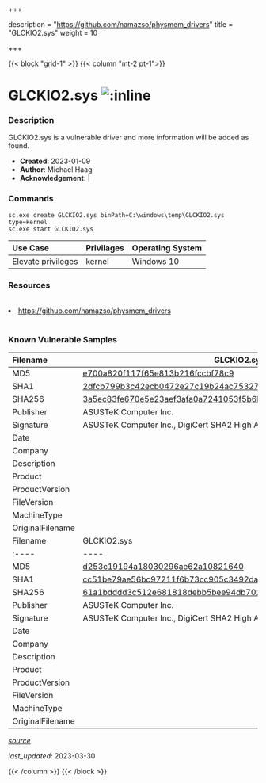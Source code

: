 +++

description = "https://github.com/namazso/physmem_drivers"
title = "GLCKIO2.sys"
weight = 10

+++


{{< block "grid-1" >}}
{{< column "mt-2 pt-1">}}


# GLCKIO2.sys ![:inline](/images/twitter_verified.png) 


### Description

GLCKIO2.sys is a vulnerable driver and more information will be added as found.

- **Created**: 2023-01-09
- **Author**: Michael Haag
- **Acknowledgement**:  | [](https://twitter.com/)

### Commands

```
sc.exe create GLCKIO2.sys binPath=C:\windows\temp\GLCKIO2.sys type=kernel
sc.exe start GLCKIO2.sys
```

| Use Case | Privilages | Operating System | 
|:---- | ---- | ---- |
| Elevate privileges | kernel | Windows 10 |

### Resources
<br>
<li><a href=" https://github.com/namazso/physmem_drivers"> https://github.com/namazso/physmem_drivers</a></li>
<br>

### Known Vulnerable Samples

| Filename | GLCKIO2.sys |
|:---- | ---- | 
| MD5 | <a href="https://www.virustotal.com/gui/file/e700a820f117f65e813b216fccbf78c9">e700a820f117f65e813b216fccbf78c9</a> |
| SHA1 | <a href="https://www.virustotal.com/gui/file/2dfcb799b3c42ecb0472e27c19b24ac7532775ce">2dfcb799b3c42ecb0472e27c19b24ac7532775ce</a> |
| SHA256 | <a href="https://www.virustotal.com/gui/file/3a5ec83fe670e5e23aef3afa0a7241053f5b6be5e6ca01766d6b5f9177183c25">3a5ec83fe670e5e23aef3afa0a7241053f5b6be5e6ca01766d6b5f9177183c25</a> |
| Publisher | ASUSTeK Computer Inc. |
| Signature | ASUSTeK Computer Inc., DigiCert SHA2 High Assurance Code Signing CA, DigiCert   |
| Date |  |
| Company |  |
| Description |  |
| Product |  |
| ProductVersion |  |
| FileVersion |  |
| MachineType |  |
| OriginalFilename |  |
| Filename | GLCKIO2.sys |
|:---- | ---- | 
| MD5 | <a href="https://www.virustotal.com/gui/file/d253c19194a18030296ae62a10821640">d253c19194a18030296ae62a10821640</a> |
| SHA1 | <a href="https://www.virustotal.com/gui/file/cc51be79ae56bc97211f6b73cc905c3492da8f9d">cc51be79ae56bc97211f6b73cc905c3492da8f9d</a> |
| SHA256 | <a href="https://www.virustotal.com/gui/file/61a1bdddd3c512e681818debb5bee94db701768fc25e674fcad46592a3259bd0">61a1bdddd3c512e681818debb5bee94db701768fc25e674fcad46592a3259bd0</a> |
| Publisher | ASUSTeK Computer Inc. |
| Signature | ASUSTeK Computer Inc., DigiCert SHA2 High Assurance Code Signing CA, DigiCert   |
| Date |  |
| Company |  |
| Description |  |
| Product |  |
| ProductVersion |  |
| FileVersion |  |
| MachineType |  |
| OriginalFilename |  |



[*source*](https://github.com/magicsword-io/LOLDrivers/tree/main/yaml/glckio2.sys.yml)

*last_updated:* 2023-03-30








{{< /column >}}
{{< /block >}}
